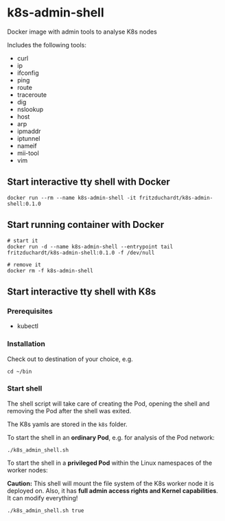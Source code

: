 # k8s-admin-shell
Docker image with admin tools to analyse K8s nodes

Includes the following tools:

- curl
- ip
- ifconfig
- ping
- route
- traceroute
- dig
- nslookup
- host
- arp
- ipmaddr
- iptunnel
- nameif
- mii-tool
- vim


## Start interactive tty shell with Docker

```
docker run --rm --name k8s-admin-shell -it fritzduchardt/k8s-admin-shell:0.1.0
```

## Start running container with Docker
```
# start it
docker run -d --name k8s-admin-shell --entrypoint tail fritzduchardt/k8s-admin-shell:0.1.0 -f /dev/null

# remove it
docker rm -f k8s-admin-shell
```

## Start interactive tty shell with K8s

### Prerequisites

- kubectl

### Installation

Check out to destination of your choice, e.g.
```
cd ~/bin

```

 
### Start shell

The shell script will take care of creating the Pod, opening the shell and removing the Pod after the shell was exited.

The K8s yamls are stored in the `k8s` folder.

To start the shell in an **ordinary Pod**, e.g. for analysis of the Pod network:

```
./k8s_admin_shell.sh
```

To start the shell in a **privileged Pod** within the Linux namespaces of the worker nodes:

**Caution:** This shell will mount the file system of the K8s worker node it is deployed on. Also, it has **full admin access rights and Kernel capabilities**. It can modify everything!
```
./k8s_admin_shell.sh true
```


